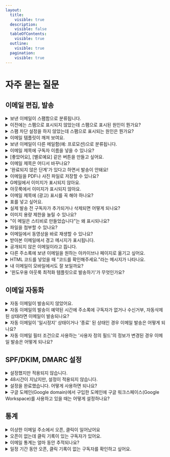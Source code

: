 ```yaml
---
layout:
  title:
    visible: true
  description:
    visible: false
  tableOfContents:
    visible: true
  outline:
    visible: true
  pagination:
    visible: true
---
```


# 자주 묻는 질문

## 이메일 편집, 발송 <a href="#id" id="id"></a>

<details>

<summary>보낸 이메일이 스팸함으로 분류됩니다.</summary>

#### 수신서비스(예: G메일, 네이버 메일, 기업메일 등)에서는 이메일 수신자에게 스팸성 이메일이 발송되지 않도록 자체 스팸 필터 시스템을 운영하고 있습니다.  <a href="#spam" id="spam"></a>

시스템에서 제공하는 필터가 아니더라도 이메일 수신자가 자신의 계정에 설정한 별도의 스팸 필터에 걸리는 경우에도 이메일이 스팸으로 분류되기도 합니다.

스팸으로 분류되는 이유는 수신서비스에 따라 다르고 원인이 다양하기 때문에 정확히 파악하는 것은 어렵지만 일반적으로 아래의 이유로 스팸으로 분류됩니다.

1. 발신 주소와 수신 주소를 동일하게 설정했습니다.
2. 발신 주소로 사용하는 도메인이 의심스러운 도메인으로 판단됐습니다.
3. 이메일의 제목 또는 내용 등 자체 정책에 따라 이메일을 스팸으로 판단했습니다.

2는 SPF, DKIM, DMARC 설정을 하는 것을 추천합니다. 3은 수신 서비스의 정책에 따라 처리된 부분이기 때문에 수신 서비스의 이메일 관리자에게 문의하면 가장 빠르게 원인을 파악할 수 있습니다.

스팸으로 표시되는 비율을 줄일 수 있는 다른 방법이 궁금하다면 아래 글도 참고해보세요.

[prevent-email-spam-marking.md](../tip/overview/prevent-email-spam-marking.md "mention")

</details>

<details>

<summary>이전에는 스팸으로 표시되지 않았는데 스팸으로 표시된 원인이 뭔가요?</summary>

수신자의 최근 스팸 메일 수신 차단 설정이 변경됐거나 사용하고 있는 메일 서비스(예: @naver.com, @gmail.com 등)의 스팸 판단 정책이 변경됐기 때문일 수 있습니다. 또는 이메일의 제목, 내용 등이 이메일 수신 서비스의 스팸 필터 점검 기준에 따라 스팸성 메일로 판단됐기 때문일 수 있습니다.\
\
따라서 이메일의 내용을 수정하거나 수신자의 스팸 메일 수신 설정을 확인해보는 것이 좋습니다.\
\*내가 자주 사용하는 발신자 이메일 주소를 구독자가 자신이 사용하는 메일 서비스(예: 네이버, G메일, 그룹 메일 등)의 '주소록'에 추가하면 스팸 메일로 분류될 확률이 낮아집니다. 따라서 구독자에게 자주 사용하는 발신자 이메일 주소를 '주소록'에 추가할 수 있도록 안내해주면 스팸 메일함으로 분류되는 것을 방지할 수 있습니다.

</details>

<details>

<summary>스팸 차단 설정을 하지 않았는데 스팸으로 표시되는 원인은 뭔가요?</summary>

개인의 스팸 차단 설정이 원인이 아니라면 구독자가 사용하는 이메일 서비스(예: 네이버, G메일, 그룹 메일 등)의 스팸 차단 필터에 걸려 스팸으로 분류되거나 수신이 차단된 상황일 수 있습니다.&#x20;

스티비에서는 이미 발송 처리를 완료한 상황이고 받아본 이메일을 어떻게 어떤 기준에 따라 처리할지는 수신 서비스의 정책과 기준에 따라 달라지기 때문에 이런 경우에는 구독자가 사용하는 이메일 수신 서비스 쪽으로 문의를 해보면 원인을 보다 정확하게 파악할 수 있습니다.&#x20;

</details>

<details>

<summary>이메일 템플릿이 깨져 보여요.</summary>

외부(예: 워드, 한글, 메모장 등)에서 텍스트를 복사해서 붙여넣었는지 확인해 주세요.&#x20;

이메일과 에디터에서 호환되지 않는 코드가 섞여 들어간 경우 문제를 일으키는 경우가 있습니다. 이 경우 텍스트 편집 툴바 위쪽에 있는 \[스타일 제거하기(T에 빗금)]를 클릭해 스타일을 초기화 한 뒤 다시 편집해보세요. 그래도 문제가 계속 된다면 상자를 지웠다가 다시 추가한 뒤 '서식 없이 붙여넣기(ctrl+shift+v)'로 텍스트만 붙여넣고 스타일 편집은 에디터를 사용해 작업해보세요.

그 외 다른 해결 방법이 궁금하다면 아래 도움말도 참고하실 수 있어요.

[email-content-mismatch.md](../tip/overview/email-content-mismatch.md "mention")

</details>

<details>

<summary>보낸 이메일이 다른 메일함(예: 프로모션)으로 분류됩니다.</summary>

#### 수신서비스에서는 이메일 내용을 자체 기준에 따라 판단해 일반 메일함이 아닌 다른 메일함(예: 업데이트, 프로모션, SNS, 쇼핑 등)으로 분류하기도 합니다.  <a href="#promotions" id="promotions"></a>

분류되는 기준은 여러가지 요인이 있고 심지어 같은 내용의 이메일도 경우에 따라 다르게 분류하기도 합니다. \
\
따라서 이메일이 다른 메일함으로 분류되지 않을 수 있도록 네이버 메일의 경우는 [자동 분류](https://help.naver.com/service/5632/contents/1169?osType=PC\&lang=ko) 기능을 사용하거나 G메일의 경우 [필터](https://support.google.com/mail/answer/6579?hl=ko#zippy=%2C%ED%95%84%ED%84%B0-%EB%A7%8C%EB%93%A4%EA%B8%B0) 설정을 해줄 것을 구독자에게 안내해보는 것도 좋습니다. \
\
\*[웰컴 이메일](../getting-started/welcome-email.md)을 사용해 구독 신청을 하는 구독자에게 인사하면서 뉴스레터를 잘 받아보는 방법에 대해 안내해보는 것도 좋은 방법입니다.

</details>

<details>

<summary>이메일 제목에 구독자 이름을 넣을 수 있나요?</summary>

#### 메일머지기능을 사용하면 구독자별 개인화된 이메일을 만들 수 있습니다. <a href="#personalized-merge" id="personalized-merge"></a>

자세한 내용은 [personalized-merge.md](edit/personalized-merge.md "mention")를 참고해 주세요.

</details>

<details>

<summary>[좋았어요], [별로예요] 같은 버튼을 만들고 싶어요.</summary>

뉴스레터를 받아보면 종종 '좋았어요' 또는 '별로에요' 같은 버튼을 확인할 수 있습니다. 이 기능을 주로 만족도 조사라고 합니다. 만족도 조사는 구글 폼(Google Form)이나 타이프폼(Typeform) 등을 통해 조사 양식을 만들고 이 양식으로 이어지는 링크를 텍스트나 버튼 상자에 넣어주면 됩니다.\
\
버튼이나 텍스트에 링크를 넣는 방법은 [텍스트 편집하기](edit/using-edit-box/text.md), [버튼 상자 사용하기](edit/using-edit-box/button.md) 도움말을 참고해 주세요.

뉴스레터로 만족도 조사를 받는 방법에 대해서는 스티비 블로그를 통해 소개한 적이 있습니다. 자세한 내용은 [뉴스레터 피드백을 수집하는 3가지 방법](https://blog.stibee.com/%EB%89%B4%EC%8A%A4%EB%A0%88%ED%84%B0-%ED%94%BC%EB%93%9C%EB%B0%B1%EC%9D%84-%EC%88%98%EC%A7%91%ED%95%98%EB%8A%94-3%EA%B0%80%EC%A7%80-%EB%B0%A9%EB%B2%95-450e20709995) 블로그 글을 참고해주세요.

</details>

<details>

<summary>이메일 제목은 어디서 바꾸나요?</summary>

이메일 제목은 이메일 편집 단계 중 \[발송 정보] 단계에서 수정할 수 있습니다. 이메일 편집 단계 중 \[발송 정보]를 클릭해서 단계로 이동한 뒤 제목을 수정해보세요.

</details>

<details>

<summary>'완료되지 않은 단계'가 있다고 하면서 발송이 안돼요!</summary>

이메일을 새로 만들거나 수정할 때, 모든 단계의 입력을 완료해야 이메일을 발송할 수 있습니다.

입력이 완료된 단계는 제목 옆에 가 표시됩니다. 가 표시되지 않은 단계를 클릭해서 입력되지 않은 정보가 있는지 확인하세요.

입력이 완료되지 않은 단계가 있는 경우, **예약하기** 또는 **발송하기**를 클릭하면 **입력이 완료되지 않은 단계가 있습니다**라는 오류 메시지가 표시됩니다.

</details>

<details>

<summary>이메일을 PDF나 사진 파일로 저장할 수 있나요?</summary>

#### 제작한 뉴스레터를 PDF로 저장하고 싶다면 브라우저(예: 크롬, 엣지 등)에서 제공하는 자체 인쇄 기능을 사용해 PDF로 저장해야 합니다. 뉴스레터를 이미지로 캡처하고 싶다면 별도의 프로그램을 사용하여 직접 캡쳐해야 합니다.  <a href="#pdf" id="pdf"></a>

PDF로 저장하거나 이미지로 캡처하고 싶은 경우에는 이메일이 발송 완료되면 자동으로 생성되는 '공유용 URL' 페이지를 인쇄하거나 캡처하면 됩니다.&#x20;

1. PDF로 저장하거나 캡처하고 싶은 이메일을 목록에서 선택합니다.
2. 이메일 대시보드에서 '이메일 URL' 부분에 \[URL 복사하기] 파란 글씨를 클릭해 공유용 URL을 복사합니다.
3. 브라우저의 URL 입력창에 2번에서 복사한 공유용 URL을 붙여넣어 페이지로 이동합니다.
4. 이동한 페이지에서 브라우저의 인쇄 기능을 사용하거나 외부 프로그램을 사용해 캡처합니다.

</details>

<details>

<summary>G메일에서 이미지가 표시되지 않아요.</summary>

사용자의 설정에 따라 이렇게 외부 이미지를 바로 표시하지 않고, 사용자의 확인을 거쳐 표시하기도 합니다. Gmail 사용자에게 외부 이미지 표시 설정 방법을 안내하려면 [Gmail 이미지 표시 여부 선택하기](https://support.google.com/mail/answer/145919)를 참고하세요\
\
사용자가 항상 외부 이미지를 표시하겠다고 설정했음에도 이미지가 바로 표시되지 않는다면, Gmail의 수신 정책에 따른 것일 수 있습니다.\
\
여러가지 요인이 있지만 대부분의 경우 발신자 이메일 주소 도메인의 SPF를 설정하면 해결됩니다. SPF를 설정하는 방법은 [발신자 이메일 주소 도메인의 SPF, DKIM 설정하기](https://help.stibee.com/hc/ko/articles/4756529633423)를 참고하세요.

</details>

<details>

<summary>아웃룩에서 이미지가 표시되지 않아요.</summary>

아웃룩은 보안설정에 의해 이미지를 바로 다운로드하지 않고 사용자의 설정이나 확인 이후에 이미지를 표시하는 경우가 있습니다.

아래의 링크를 참고해 설정을 변경해보시기 바랍니다.

[전자 메일 메시지에서 그림 자동 다운로드 차단 또는 차단](https://support.microsoft.com/ko-kr/office/%EC%A0%84%EC%9E%90-%EB%A9%94%EC%9D%BC-%EB%A9%94%EC%8B%9C%EC%A7%80%EC%97%90%EC%84%9C-%EA%B7%B8%EB%A6%BC-%EC%9E%90%EB%8F%99-%EB%8B%A4%EC%9A%B4%EB%A1%9C%EB%93%9C-%EC%B0%A8%EB%8B%A8-%EB%98%90%EB%8A%94-%EC%B0%A8%EB%8B%A8-%ED%95%B4%EC%A0%9C-15e08854-6808-49b1-9a0a-50b81f2d617a)

</details>

<details>

<summary>이메일 제목에 (광고) 표시를 꼭 해야 하나요?</summary>

#### 정보통신망법에 따라 영리목적의 광고성 정보를 포함한 이메일은 제목에 “(광고)” 표시를 해야 합니다. 이를 지키지 않으면 과태료 부과 및 형사처분의 대상이 될 수 있습니다. <a href="#a-d-display-in-titles" id="a-d-display-in-titles"></a>



영리목적의 광고성 정보는 이메일을 보내는 사람이 경제적 이득을 취할 목적으로 보내는 자기 자신에 대한 정보나 보내는 사람이 제공할 재화나 서비스의 내용을 말합니다.&#x20;

하지만 이는 일반적인 내용일 뿐이고 영리목적의 광고성 정보에 해당하는지 여부는 사안마다 다릅니다. 따라서 보내는 사람이 누구인지, 보내는 내용이 무엇인지에 따라 세심하게 검토할 필요가 있습니다.&#x20;

자세한 내용은 KISA 불펍스팸대응센터의 [광고 정보 전송시 준수사항](https://spam.kisa.or.kr/spam/na/ntt/selectNttInfo.do?mi=1020\&bbsId=1002\&nttSn=1171)을 참고하세요.



비영리단체의 일반적인 활동은 영리목적이 아니기 때문에 정보통신망법에서 규정한 “(광고)” 표시 대상에 해당하지 않습니다. 단, 비영리단체라고 하더라도 수익을 얻기 위한 목적으로 이메일을 보낸다면 “광고” 표시를 해야 합니다. 비영리단체의 “(광고)“ 표시 기준이 궁금하다면 [비영리단체는 이메일 제목에 “(광고)” 표시를 하지 않아도 되나요?](https://blog.stibee.com/%EB%B9%84%EC%98%81%EB%A6%AC%EB%8B%A8%EC%B2%B4%EB%8A%94-%EC%9D%B4%EB%A9%94%EC%9D%BC-%EC%A0%9C%EB%AA%A9%EC%97%90-%EA%B4%91%EA%B3%A0-%ED%91%9C%EC%8B%9C%EB%A5%BC-%ED%95%98%EC%A7%80-%EC%95%8A%EC%95%84%EB%8F%84-%EB%90%98%EB%82%98%EC%9A%94-3b7cc96a260e)를 참고하세요.

\
내가 보내는 이메일이 광고성 정보에 해당하는지 여부가 궁금하신 경우에는 [저도 이메일 제목에 “(광고)” 표시 꼭 해야하나요?](https://blog.stibee.com/%EC%A0%80%EB%8F%84-%EC%9D%B4%EB%A9%94%EC%9D%BC-%EC%A0%9C%EB%AA%A9%EC%97%90-%EA%B4%91%EA%B3%A0-%ED%91%9C%EC%8B%9C%EA%BC%AD-%ED%95%B4%EC%95%BC%ED%95%98%EB%82%98%EC%9A%94-1b755ec42878) 를 참고해보시면 좋습니다.&#x20;

</details>

<details>

<summary>표를 넣고 싶어요.</summary>

스티비 밖에서 다른 프로그램을 사용해서 표를 만든 다음, 이 표를 이미지로 저장한 뒤 스티비 이메일 편집기의 이미지 상자를 선택해서 이미지로 표를 넣으면 됩니다.

#### 왜 표를 스티비에서 바로 만들 수 없나요?  <a href="#h_01hf3rxcctd8c23paf0dbp3mcn" id="h_01hf3rxcctd8c23paf0dbp3mcn"></a>

스티비를 통해서 표를 만들어도, 구독자의 수신 환경(이메일 클라이언트 또는 디스플레이나 디바이스 등)에 따라서 의도한 것과 다른 모양으로 표가 출력될 수 있습니다.&#x20;

그러므로, 엑셀이나 파워포인트처럼 손쉽게 표를 만들 수 있는 프로그램을 사용해 표를 만든 다음 이 표를 이미지로 바꾸어서 이메일에 넣으면 더 간편하고 안전하게 표를 넣을 수 있습니다.

</details>

<details>

<summary>실제 발송 전 구독자가 추가되거나 삭제되면 어떻게 되나요?</summary>

일반 이메일 예약 발송, A/B테스트 발송 그룹, 예약된 자동 이메일처럼 아직 발송이 진행되지 않은 경우, **실제 발송 시점**의 구독자 상태에 따라서 발송 유무가 결정됩니다.\


### 일반 이메일 예약 발송 <a href="#h_79478a8598" id="h_79478a8598"></a>

주소록 A에 있는 전체 구독자 A, B, C에게 전달되는 일반 이메일을 예약 발송하는 경우를 가정해보겠습니다.

* 발송 대상 : 주소록 A 전체 구독자 (A, B, C)
* 이메일 예약 일시 : 2021년 11월 05일 오후 12:00
* 이메일 발송 예정 일시 : 2021년 11월 06일 오후 12:00

이메일이 발송되기 전인 2021년 11월 05일 오후 1:00에 구독자 A는 **수신거부**, 구독자 B는 **완전삭제** 상태로 변경이 된다면 실제 발송이 이루어지는 2021년 11월 06일 오후 12:00에 구독자 A, B에게는 메일이 발송되지 않으며, 구독자 C (구독 중)에게만 메일이 발송됩니다.\
\


### 일반 이메일 A/B 테스트 <a href="#h_d56c0fa9f7" id="h_d56c0fa9f7"></a>

주소록 A에 있는 전체 구독자 A, B, C, D, E, F, G, H, I, J에게 전달되는 일반 이메일에서 A/B 테스트를 진행한다고 가정해보겠습니다.

* 발송 대상 : 주소록 A 전체 구독자 (A, B, C, D, E, F, G, H, I, J)
*   A/B 테스트 : 테스트 그룹 (50%), 발송 그룹 (50%)

    → 전체 발송 대상 중 50%의 테스트 그룹에 발송하고 1일 후에 성과가 더 좋은 버전을 나머지 50%의 발송 그룹에게 발송합니다.
* 이메일 발송 예정 일시 (테스트 그룹) : 2021년 11월 05일 오후 12:00
* 이메일 발송 예정 일시 (발송 그룹) : 2021년 11월 06일 오후 12:00

테스트 그룹에 이메일이 발송된 후 발송 그룹에 이메일이 발송되기 전인 2021년 11월 05일 오후 1:00에 구독자 K가 주소록에 **추가**되었고 발송 그룹에 포함되어 있던 구독자 G가 **수신거부** 상태로 변경되었다면 실제 발송 그룹에 발송이 이루어질 때 구독자 G에게는 발송이 진행되지 않고 구독자 K는 발송 그룹에 추가되어 발송이 이루어집니다.

&#x20;

### 발송대기 상태의 자동 이메일 <a href="#h_63adf3f7b1" id="h_63adf3f7b1"></a>

자동 이메일의 '지연 발송' 또는 '발송 시간대' 설정에 따라 트리거 조건을 만족했음에도 불구하고 바로 발송이 이루어지지 않고 '발송대기' 상태로 구독자에게 발송이 예약되어 있을 수 있습니다. '발송대기' 상태의 구독자를 구독자 목록에서 실제 발송이 이루어지기 전에 삭제하면 자동 이메일 발송은 이루어지지 않습니다.

그 외 자동 이메일에서 구독자 상태, 자동 이메일 상태, 필터 조건에 따른 발송 유무가 궁금하시다면 여기를 참고해주세요.

</details>

<details>

<summary>이미지 용량 제한을 늘릴 수 있나요?</summary>

#### 요금제와 관계없이 이미지 1개당 용량은 5MB로 제한합니다. <a href="#image-file-size" id="image-file-size"></a>

단, 유료, 무료 유무에 따라 한 개의 이메일에 업로드할 수 있는 이미지 용량이 다릅니다.

### 스타터 요금제(무료) <a href="#h_01h9t657nptc21arnfy3snpp2y" id="h_01h9t657nptc21arnfy3snpp2y"></a>

* 이미지 용량 제한: 개당 5MB까지
* 이메일 1개에 업로드할 수 있는 전체 이미지 용량: 총 5MB까지 업로드 가능

스타터 요금제는 한 개의 이메일에 5MB의 이미지를 최대 1개까지 등록할 수 있습니다.



### 스탠다드, 프로, 엔터프라이즈 요금제(유료) <a href="#h_01h9t657npxst23nnbf4h3hrat" id="h_01h9t657npxst23nnbf4h3hrat"></a>

* 이미지 용량 제한: 개당 5MB까지
* 이메일 1개에 업로드할 수 있는 전체 이미지 용량: 제한 없음

스탠다드, 프로, 엔터프라이즈 요금제에서는 이메일 한개당 5MB의 이미지를 제한 없이 등록할 수 있습니다.  만약, 5MB를 초과하는 이미지가 있다면, 이미지 편집 프로그램이나 웹사이트([tinyPNG](https://tinypng.com/), [이미지프레소](http://imgpresso.co.kr/))에서 이미지 용량 최적화 도구를 사용해 용량을 줄인 후 추가하세요.

**\*주의.** 스티비를 단순한 이미지 호스팅 용도로 사용하는 것은 정책상 금지하고 있으며, 정책 위반이 의심되는 경우 서비스 사용을 제한할 수 있습니다.

</details>

<details>

<summary>"이 메일은 스티비로 만들었습니다"는 왜 표시되나요?</summary>

무료인스타터 요금제를 사용하면 이메일 하단에 스티비 스폰서 배너가 자동으로 추가됩니다. 스탠다드 요금제를 사용하면 추가되지 않습니다.

</details>

<details>

<summary>파일을 첨부할 수 있나요?</summary>

파일을 첨부할 수 없습니다. 파일이 첨부된 이메일을 대량으로 발송하여 악성코드 유포 등의 위험이 있기 때문입니다.

파일 공유 서비스([네이버 클라우드](https://cloud.naver.com/), [구글 드라이브](http://drive.google.com/), [드롭박스](https://www.dropbox.com/) 등)에 업로드한 파일의 다운로드 링크를 이메일 본문에 추가하면, 파일을 첨부하지 않고도 구독자에게 파일을 전달할 수 있습니다.

</details>

<details>

<summary>이메일에서 동영상을 바로 재생할 수 있나요?</summary>

#### 이메일 환경에서 동영상을 바로 재생하고 싶어요.

스티비의 \[동영상 미리보기 상자]는 유튜브 공유 링크를 입력하면 자동으로 썸네일을 불러오고 동영상 링크가 적용됩니다. (공개된 영상만 사용 가능합니다.) 하지만 아쉽게도 이메일 수신 환경(Gmail, 네이버 메일 등)에서 동영상을 이메일에서 바로 재생될 수 있도록 기능을 제공하고 있지 않아 이메일 환경에서는 영상을 바로 재생하는 것이 어렵습니다.

이메일 환경에서는 다른 외부 페이지로 이동해 영상을 재생하는 것만 가능합니다. 다만, GIF 이미지는 지원이 가능하기 때문에 짧은 영상이라면 GIF 이미지로 변환해 \[이미지 상자]에 넣어 사용할 수 있습니다.

#### 이메일을 공유용 URL로 확인하면 동영상이 바로 재생됩니다.

이메일 환경에서는 동영상으로 바로 재생하는 것이 불가하지만 메일 발송 후 생성되는 \[[공유용 URL](https://help.stibee.com/hc/ko/articles/4756411450895)]로 메일을 확인했을 때, \[동영상 미리보기] 상자에 적용된 영상을 본문 내에서 바로 재생하는 것이 가능합니다.

영상을 꼭 본문 안에서 확인해야 한다면 메일 본문에 '메일을 여기(공유용 URL 링크)에서 확인해주세요.' 와 같은 내용을 추가해 웹에서 메일 내용을 확인할 수 있도록 구성하는 것도 좋은 방법입니다.

</details>

<details>

<summary>받아본 이메일에서 경고 메시지가 표시됩니다.</summary>

스티비와 같은 이메일 마케팅 서비스를 사용하는 경우 실제 이메일 발송이 이루어지는 서버의 도메인 주소와(예: stibee.com) 발신자 주소(보내는 사람)로 설정된 이메일의 도메인 주소(예: naver.com, gmail.com)가 다를 수 밖에 없습니다. \
\
따라서 이메일을 수신하는 서버 쪽에서는 서버의 도메인 주소와 발신자 주소의 도메인 주소가 서로 다르기 때문에 의심스러운 도메인이라고 판단을 해 스팸으로 분류하거나 경고 메시지를 표시하는 경우가 있습니다. \
\
이때 "stibee.com에서 보낸 이메일이지만 내 도메인(예: domain.com, test.com 등)에서 보낸 것이 맞다."를 알려주기 위한 설정을 통해 도메인의 신뢰도를 확보하면 경고 메시지가 표시되는 것을 방지할 수 있습니다. \
\
이 설정을 SPF, DKIM 설정이라고 합니다. SPF, DKIM 설정에 대한 자세한 내용은 [여기](managing-sender/spf-dkim.md)를 참고해주세요.

</details>

<details>

<summary>공개되지 않은 이메일이라고 뜹니다.</summary>

#### 공개되지 않은 이메일이라는 문구가 출력되며 메일 콘텐츠를 확인 할 수 없는 이유는 '콘텐츠 공유 설정'에서 공유용 URL 생성 옵션을 선택하지 않아 공유용 URL이 비활성화 되었기 때문입니다. <a href="#non-public-email" id="non-public-email"></a>

'아카이브'에 있는 이메일과 '웹에서보기' 링크를 클릭했을 때 뜨는 페이지의 URL은 이메일이 발송이 완료되면 생성되는 '공유용 URL'을 사용합니다.\
\
'[콘텐츠 공유 설정](share/configuration.md)'은 개별 이메일 단위에서 설정하거나 워크스페이스 단위에서 설정하여 모든 이메일에 기본적으로 적용되도록 설정할 수 있습니다. 이메일의 공유 설정에서 \[이메일 콘텐츠 공유용 URL을 생성합니다.] 를 체크해주세요.

</details>

<details>

<summary>다른 주소록에 보낸 이메일을 원하는 아카이브나 페이지로 옮기고 싶어요.</summary>

아카이브나 페이지는 주소록과 연동되어 동작합니다. 아카이브나 페이지가 연결된 주소록에 발송하지 않은 이메일을 옮기고 싶은 경우에는 아래 절차에 따라 옮기고 싶은 아카이브나 페이지가 연결된 주소록에 임의로 이메일을 보내고 다시 발행하면 됩니다. 단, 이 경우 발행된 이메일의 날짜는 이메일을 복사해서 임의로 보낸 날짜를 기준으로 결정되며 날짜를 수정하는 것은 불가능합니다.

1. \[이메일 → 옮기고 싶은 이메일을 클릭]해서 이메일을 복사합니다.
2. 복사한 이메일을 옮기고 싶은 아카이브나 페이지가 연결된 주소록에 이메일을 임의로 발송할 그룹을 생성합니다. 그룹에는 이메일을 받아도 상관 없는 이메일 주소를 추가합니다.
3. 2번에서 만든 그룹에 1번에서 복사한 이메일을 발송합니다.
4. 3번에서 발송한 이메일의 발행 설정을 수정해서 페이지나 아카이브에 발행합니다.

</details>

<details>

<summary>HTML 코드를 넣었을 때 "코드를 확인해주세요."라는 메시지가 나타나요.</summary>

일반적인 웹 환경과 달리 이메일은 특수하기 때문에 일부 HTML 코드의 경우 이메일에서는 동작하지 않는 경우가 있습니다. 에디터에서는 이메일 환경에서는 동작하지 않는 코드가 포함된 상태로 발송되어 문제가 발생하는 것을 막기 위해 일부 HTML 코드는 사용할 수 없도록 제한하고 있습니다. \
\
HTML 코드를 입력했을 때 오류메시지가 뜨거나 작성한 내용이 의도와 다르게 표시된다면 이메일에서 동작하지 않는 HTML 코드를 입력하려고 하지 않았는지 확인해보세요. 에디터에서 사용을 제한하고 있는 HTML 코드는 아래와 같습니다.&#x20;

```
<script>, <head>, <body>, <html>, <style>, <form>, <input>, 
<button>, <noscript>, <meta>, <iframe>
```

</details>

<details>

<summary>내 이메일이 모바일에서도 잘 보일까요?</summary>

#### 스티비로 만든 이메일은 반응형으로 동작하기 때문에, 화면 크기에 따라 최적화 된 레이아웃으로 표시됩니다. <a href="#responsive" id="responsive"></a>

다른 채널과 마찬가지로, 이메일도 모바일 환경의 중요성이 점점 높아지고 있습니다. 구독자 특성에 따라 다르지만, 이메일을 모바일에서 열어보는 비율은 점점 높아지고 있습니다. 커머스 유형의 이메일은 모바일에서 열어보는 비율이 70% 이상인 경우가 많습니다. 스티비로 만든 이메일은 반응형\*으로 동작하기 때문에, 화면 크기에 따라 최적화 된 레이아웃으로 표시됩니다.

_반응형이란, 화면 크기에 따라 페이지 구성이 동적으로 변하는 방식입니다. 웹에서는 흔히 반응형 웹(Responsive Web)이라는 표현을 사용합니다. 이메일은 반응형 웹페이지에서 사용하는 코드를 그대로 사용할 수 없습니다._

예를 들어, 화면 크기가 충분히 큰 PC 화면에서는 2단으로 보이는 내용이, 화면 크기가 작은 모바일 화면에서는 1단으로 정렬되어 표시됩니다.

</details>

<details>

<summary>'윈도우용 아웃룩 최적화 템플릿으로 발송하기'가 무엇인가요?</summary>

#### '윈도우용 아웃룩'은 일반적인 이메일 서비스와는 달리 이메일 콘텐츠 렌더링 방식 차이가 존재하며, 스티비 템플릿과 같은 HTML 이메일이 정상적으로 표시되지 않는 문제가 있습니다. <a href="#windows-outlook" id="windows-outlook"></a>

이 문제를 해결하려면 테스트 발송하기, HTML 내보내기, 예약하기, 발송하기 화면에서 \[윈도우용 아웃룩 최적화 템플로 발송하기]를 선택하면 됩니다.

스티비의 템플릿은 반응형 웹처럼 화면 크기에 맞게 자동으로 레이아웃을 조정합니다. 예를 들어, 2단 텍스트 상자, 2단 이미지 상자, 이미지+텍스트 상자 등이 화면 크기에 따라 1단으로 조정되는데요.&#x20;

\[윈도우용 아웃룩 최적화 템플릿으로 발송하기]를 선택하는우경, 일부 모바일 환경에서 '반응형'으로 동작하지 않고 '데스크톱 버전'으로 표시될 수 있습니다. 따라서, 구독자 중 윈도우용 아웃룩을 사용하는 비율이 높을 때만 윈도우용 아웃룩 최적화 템플릿으로 발송하기를 선택하는 것을 권장합니다. '윈도우용 아웃룩' 사용 비율은 이메일 또는 주소록 대시보드에서 확인할 수 있습니다.

_스티비 1년 전 업데이트 시간 에디터의 이메일 처리 방식이 개선되어 2021년 1월 1일 이후에 가입한 계정에는 이 옵션이 표시되지 않습니다. 추후 2021년 1월 1일 이전에 생성된 워크스페이스에서도 이 옵션이 표시되지 않을 예정입니다._

</details>



## 이메일 자동화 <a href="#automation" id="automation"></a>

<details>

<summary>자동 이메일이 발송되지 않았어요.</summary>

#### 자동 이메일이 '[실행중](automation/sending.md#undefined-3)' 상태이지만 발송되지 않는 경우에는 아래 가이드에 따라 이상이 없는지 여부를 확인해보세요.  <a href="#not-sent" id="not-sent"></a>

만약에 이상이 없다면 스티비 고객센터를 통해 문의해주시면 자세하게 답변을 받아보실 수 있습니다.

### 주소록에 구독자가 등록되어 있는지 확인해보세요 <a href="#h_371ba26571" id="h_371ba26571"></a>

스티비는 \[주소록]에 등록된 구독자에게만 이메일을 발송할 수 있습니다. 우선 이메일이 발송이 되어야 하는 구독자가 주소록에 등록이 되어있는지 확인해보세요. 주소록에 등록이 되어있다면 혹시 자동 이메일이 '그룹'에 발송되도록 설정이 되어있는지 여부도 확인해봅니다. \[그룹]에 발송이 되도록 설정이 되어있다면 구독자가 그 그룹에 추가되어있는지 여부도 확인해보세요.

&#x20;

### 자동 이메일이 '실행중' 상태에서 이벤트가 일어났는지 확인해보세요 <a href="#h_856e1beabb" id="h_856e1beabb"></a>

자동 이메일은 '실행중' 상태에서 발생한 트리거 조건에 대해서만 이메일이 발송됩니다. 자동 이메일이 '작성중', '일시정지', '종료' 상태인 경우에 발생한 트리거에 대해서는 이메일이 발송되지 않습니다.\
\
예를 들어 '주소록에 추가됨' 트리거를 사용하고 있고 이 이메일을 오후 12시에 일시정지 한 후에 오후 1시에 다시 시작을 한 상황을 가정해보겠습니다. 만약에 오후 12시에서 1시 사이에 구독자가 주소록에 추가됐다면 이때 이메일은 '일시정지' 상태이기 때문에 트리거는 동작하지 않고 이메일도 발송되지 않습니다. 그리고 다시 이메일을 '실행중' 상태로 변경한다고 해서 '일시정지' 상태에서 발생한 조건들에 대해서 이메일이 자동으로 발송되지는 않게 됩니다.\
\
'발송성공' 또는 '발송실패' 트리거의 경우에도 자동 이메일이 아직 '실행중'이기 이전에 트리거 조건이 되는 이메일이 발송됐다면 이 경우도 자동 이메일은 발송되지 않습니다. 예를 들어 A 이메일을 오전 11:00에 발송했고 A 이메일을 '발송 성공' 조건으로 하는 B 자동 이메일을 오후 12에 '실행중' 상태로 변경했다면 자동 이메일이 '실행중' 상태로 변경되기 이전에 이미 A이메일이 발송됐기 때문에 트리거는 동작하지 않게 되고 자동 이메일도 발송이 되지 않습니다.\


### 자동 이메일의 발송시간대 설정을 확인해보세요 <a href="#h_ddfa162a1c" id="h_ddfa162a1c"></a>

사용자가 설정한 발송 시간대가 아닐 때 트리거 조건을 만족하는 경우에는 이메일이 바로 발송되지 않고 다음 가장 빠른 발송 시간대에 발송이 이루어지게 됩니다. 자동 이메일의 '발송 대기' 목록에서 발송이 예약된 구독자들 명단을 확인할 수 있습니다.\
\


### 자동 이메일의 필터 설정을 확인해보세요 <a href="#h_f48b2fa42b" id="h_f48b2fa42b"></a>

트리거 조건은 만족했지만 설정한 필터 조건에 걸려 실제 이메일이 발송되지 않았을 수 있습니다. 트리거와 필터 조건의 설정을 다시 한번 확인해보세요.

</details>

<details>

<summary>자동 이메일의 발송이 예약된 시간에 주소록에 구독자가 없거나 수신거부, 자동삭제 된 상태라면 이메일이 발송되나요?</summary>

발송되지 않습니다. 실제로 발송이 이루어지는 시점에 구독자의 구독 상태를 한번 더 조회 후 발송이 이루어집니다.

예를 들어 10월 10일 오전 10시에 자동 이메일 발송이 예약된 구독자가 10월 10일 오전 9시에 주소록에서 완전히 삭제되거나 구독 상태가 '수신거부', '자동삭제' 로 변경되었고 발송이 예약된 10월 10일 오전 10시까지 이 상태가 유지되었다면 예약된 이메일은 발송되지 않습니다.

</details>

<details>

<summary>자동 이메일이 '일시정지' 상태이거나 '종료' 된 상태인 경우 이메일 발송은 어떻게 되나요?</summary>

발송되지 않습니다. 예약된 자동 이메일이 발송되는 시점에 자동 이메일의 '상태'에 따라 발송 여부가 결정됩니다.

예를 들어 10월 10일 오전 10시에 자동 이메일 발송이 예약되어 있는 상태로 10월 10일 오전 9시에 자동 이메일이 '일시정지' 되었고 이 상태가 발송이 예약된 오전 10시까지 유지 된다면 이메일은 발송되지 않습니다.

만약에 '일시정지' 된 이메일이 오전 10시 전에 다시 '실행중' 상태로 변경되었다면 이메일은 정상적으로 발송됩니다.

이메일이 '일시정지' 된 상태로 오전 10시가 지났고 오전 11시에 다시 이메일을 재시작 한 경우에는 오전 10시에 예약되었던 이메일이 다시 발송되지 않습니다.

이메일이 '종료' 된 경우에는 모든 예약 정보가 사라지기 때문에 자동 이메일은 발송되지 않습니다.

</details>

<details>

<summary>자동 이메일 필터 조건으로 사용하는 '사용자 정의 필드'의 정보가 변경된 경우 이메일 발송은 어떻게 되나요?</summary>

발송이 이루어지는 시점의 사용자 정의 필드 정보를 기준으로 이메일의 발송 여부가 결정됩니다.

자동 이메일의 트리거를 '주소록에 추가됨'으로 설정하고 '1시간 뒤 발송' 되도록 설정하였고 이름에 '고'라는 글자가 포함된 경우에만 이메일을 발송하도록 필터를 설정했다고 가정하겠습니다.

10월 10일 오전 9시에 이름이 '고길동'인 구독자가 추가되었고 자동 이메일의 트리거와 필터 조건을 통과하여 같은 날 오전 10시에 이메일 발송이 예약되었습니다.

그런데 오전 9시 30분에 이 구독자의 이름이 '길동'으로 변경되어 기존의 필터 조건을 만족하지 않도록 구독자 정보가 변경되었고 이 상태로 기존에 발송이 예약된 오전 10시가 된다면 이메일은 발송되지 않습니다.

</details>



## SPF/DKIM, DMARC 설정 <a href="#id" id="id"></a>

<details>

<summary>설정했지만 적용되지 않습니다.</summary>

SPF, DKIM, DMARC 설정은 서버 상황에 따라 최대 48시간까지 소요될 수 있습니다. 설정 값이 잘 등록됐다면 보통 48시간 이내에 설정이 안정적으로 적용됩니다. 값을 안내에 따라 잘 등록한 상황이라면 잠시 기다려보세요.&#x20;

</details>

<details>

<summary>48시간이 지났지만, 설정이 적용되지 않습니다.</summary>

**도메인의 네임서버가 등록된 곳에서 설정한 것이 맞는지 확인해 보세요.**\
대부분 도메인을 구입한 곳에 네임서버가 등록되는 것이 일반적이지만 일부 경우에 따라 도메인 구입처와 네임서버를 구입한 곳이 다른 경우가 있습니다.



**SPF 레코드가 2개 이상 설정된 것은 아닌지 확인해보세요.**

스티비의 SPF 값을 등록하기 위해 TXT 값이 아래와 같이 등록되어 있는 것은 아닌지 확인해 보세요.

* v=spf1 include:sub.domain.com \~all
* v=spf1 include:mail.stibee.com \~all

이렇게 두 값이 따로 등록되어 있는 경우 설정이 정상적으로 동작하지 않게 됩니다. 이 경우 아래와 같이 한 줄로 TXT 레코드를 다시 입력해 주세요.

* v=spf1 include:sub.domain.com include:mail.stibee.com \~all



**CNAME, DMARC의 경우 레코드명을 바꿔보세요.**

CNAME 레코드

* stb.\_domainkey.yourdomain.com 으로 설정했다면 stb.\_domainkey로 변경
* stb.\_domainkey로 설정했다면 stb.\_domainkey.yourdomian.com으로 변경

DMARC 레코드

* \_dmarc.yourdomain.com으로 설정했다면 \_dmarc로 변경
* \_dmarc로 설정했다면 \_dmarc.yourdomain.com으로 변경

</details>

<details>

<summary>설정을 완료했습니다. 어떻게 사용하면 되나요?</summary>

설정한 도메인을 사용하는 이메일 주소를 주소록의 발신자 주소로 설정하여 이메일을 보내면 됩니다. 발신자 주소는 \[주소록 > 수정하기]에서 새로운 발신자 이메일 주소를 등록하여 사용할 수 있습니다.

</details>

<details>

<summary>구글 도메인(Google domain)에서 구입한 도메인에 구글 워크스페이스(Google Workspace)를 사용하고 있을 때는 어떻게 설정하나요?</summary>

_\* 이 도움말은 구글 도메인(Google domain)에서 도메인을 구입했고, 구글 워크스페이스(Google workspace)를 함께 사용하는 경우 SPF, DKIM, DMARC를 설정하는 방법에 관한 내용입니다. 일반적인 SPF, DKIM 설정 방법은 아래 링크를  참고 하세요._\
[SPF, DKIM 설정 이해하기 ](managing-sender/spf-dkim.md)\
[DMARC 설정 이해하기](managing-sender/dmarc.md)



'구글 도메인'과 '구글 워크스페이스'를 함께 사용하는 경우 기본 레코드 데이터가 설정된 상태로 사용하게 됩니다. 이 상태에서 스티비와 같은 외부 서비스를 사용하고 SPF, DKIM 등 DNS 설정을 진행하는 경우 기존에 설정된 값을 '맞춤 레코드'로 이동하는 과정이 필요합니다.\
\
먼저, \[Google Workspace] 부분에 있는 모든 값을 복사한 뒤, 기존 값은 삭제하세요. 모든 값을 \[맞춤 레코드] 부분으로 옮겨야 이메일 발송을 정상적으로 발송할 수 있으니 반드시 기존에 설정된 정확한 값을 기록해 주세요.

1. \[Google Workspace] 부분의 값을 모두 복사해서 메모장에 저장하고 화면도 함께 캡처하세요.&#x20;
2. \[Google Workspace] 오른쪽 위의 \[삭제]를 눌러 모든 레코드 값을 삭제해 주세요.
3. \[맞춤 레코드]에 1번에서 복사한 값과 캡처한 화면을 참고해 그대로 추가합니다.



복사한 값을 \[맞춤 레코드]에 추가하는 자세한 방법은 아래와 같습니다. 설명에 있는 yourdomain.com은 예시 도메인으로 실제로는 구글 도메인에서 구입한 도메인이 표시됩니다.



* 호스트 이름이 yourdomain.com이고, 'MX' 유형인 데이터 필드 값은 한 줄씩 추가해 주세요.
* 호스트 이름이 yourdomain.com이고, 'SPF' 유형인 데이터 필드는 삭제해 주세요.
* 호스트 이름이 yourdomain.com이고 , 'TXT' 유형인 데이터는 아래와 같이 수정한 뒤 추가해 주세요. 이 데이터는 SPF 설정에 필요한 값이며, 호스트 이름은 비워두시면 됩니다.
  * 기존: v=spf1 include:\_spf.google.com \~all
  * 수정: v=spf1 include:\_spf.google.com include:mail.stibee.com \~all
* 호스트 이름이 google.\_domainkey.yourdomain.com이고, TXT 유형인 데이터는 전체 값을 \[맞춤 레코드]에 추가해 주세요.\
  **\*주의:** 전체 값을 \[맞춤 레코드]에 추가하지 않으면 이메일 수신, 발신이 정상적으로 이루어지지 않을 수 있어요. 꼭 추가해 주세요.
* 아래 데이터를 \[맞춤 레코드]에 새로 추가해 주세요. 이 데이터는 DKIM 설정에 필요한 값입니다.
  * 호스트 이름: stb.\_domainkey
  * 유형: CNAME
  * 데이터: dkim.stibee.com



만약에, G메일로 보내는 이메일의 양이 5,000건을 초과한다면 DMARC 설정이 필요합니다. 아래 데이터도 함께 추가해 주세요.



* 호스트 이름: \_dmarc
* 유형: TXT
* 데이터: v=DMARC1 ;p=none;



설정이 정상적으로 완료됐는지 여부는 [스티비 실험실](https://lab.stibee.com/domain)에 접속해 도메인을 입력하면 확인할 수 있습니다. 주소록 대시보드 \[발신자 이메일 주소] 정보에서도 확인할 수 있습니다. 설정이 완료되기까지 서버 상황에 따라 '최대 48시간'까지 소요될 수 있으니 참고해 주세요.

설정 여부가 바로 확인이 되지 않는다면 조금 기다린 뒤 다시 한번 상태를 조회해 보시기 바랍니다. 48시간 이후에도 설정한 내용이 조회되지 않는다면 이메일(support@stibee.com) 또는 채팅 문의(로그인 후 화면 오른쪽 아래 물음표 버튼)를 통해 문의해 주세요.

</details>



## 통계 <a href="#id" id="id"></a>

<details>

<summary>이상한 이메일 주소에서 오픈, 클릭이 일어났어요</summary>

종종 이메일을 보내고 나서 오픈, 클릭 기록을 확인했을 때 정상적이지 않은 도메인을 사용하는 구독자 임에도 불구하고 오픈, 클릭 기록이 존재하는 경우가 있습니다. 보통 이 문제는 대부분의 사람들이 많이 사용하는 도메인(예: gmail.com, naver.com)과 비슷한 도메인(예:gmai.com, nacer.com 등)을 사용하는 구독자인 경우가 많습니다.\
\
일반적으로 많이 사용하는 도메인과 비슷한 도메인을 특정 목적으로 구입해서 이 도메인을 사용하는 이메일 주소로 이메일 수신이 가능하도록 설정해 두는 경우가 있습니다. 비슷한 도메인을 구입해서 수신이 가능하도록 설정하는 목적은 스팸성 이메일 발송 또는 특정 정보 수집을 위한 목적 등 원인은 다양할 수 있습니다. \
\
따라서 정상적이지 않은 것으로 판단되는 이메일 주소는 \[[수신거부](https://help.stibee.com/hc/ko/articles/4756415150607)]로 처리하거나 주소록에서 완전히 삭제하여 이메일이 앞으로 발송되지 않도록 조치를 취하는 것이 좋습니다.&#x20;

</details>

<details>

<summary>오픈이 없는데 클릭 기록이 있는 구독자가 있어요.</summary>

스티비의 \[오픈]은 구독자가 이메일을 열어본 경우에 추적됩니다. 다만 종종 \[오픈]기록은 없지만 이메일의 \[클릭]기록은 있는 구독자가 존재할 수 있습니다. 이런 경우는 크게 두가지 경우를 의심해볼 수 있습니다.

**이메일 본문에 삽입된 추적용 이미지가 로드되지 않았습니다.**

스티비에서는 \[오픈] 추적을 위해 이메일 본문에 추적용 이미지를 삽입합니다. 대부분 문제가 없지만 종종 일부 수신 환경(예: 기업 메일, 아웃룩 등)에서는 임의로 추적용 이미지를 이메일 본문을 불러오는 과정에서 로드하지 않는 경우가 있습니다. 또는 종종 사용자의 설정에 따라 이미지를 불러오지 않는 경우도 있습니다. 이런 경우 실제로 구독자가 이메일을 열어봤지만 추적용 이미지를 불러오지 않았기 때문에 \[오픈]기록이 추적되지 않을 수 있습니다.\
\
\[오픈] 추적은 이루어지지 않았지만 실제로 구독자가 이메일을 열어본 경우이기 때문에 \[클릭]기록은 존재할 수 있습니다.

#### 수신 서비스의 스팸봇이 이메일 콘텐츠를 검사하는 과정에서 링크를 클릭했습니다.

수신 서비스(예: G메일, 네이버 등)들에서는 이메일 수신자에게 스팸 메일이 전달되지 않도록 자체적인 스팸 필터링 시스템을 통해 이메일이 스팸인지 아닌지 여부를 판단합니다. 이때 이메일의 내용의 스팸성 여부를 판단하기 위해 스팸봇이 이메일의 링크를 클릭하는 경우가 있습니다. 이런 경우 실제 구독자의 \[클릭] 이 아니지만 \[클릭]으로 추적되는 경우가 있습니다.\
\
스팸봇에 의한 \[클릭]추적을 방지하기 위해 주기적으로 \[클릭]기록을 확인하여 분류 기준을 업데이트하고 있습니다. 정확한 통계를 제공할 수 있도록 계속해서 노력하겠습니다.

</details>

<details>

<summary>이메일 통계는 얼마 동안 추적되나요?</summary>

이메일 통계는 계속해서 집계되며 따로 정해진 기간은 없습니다. \[오픈], \[클릭]이 중복으로 일어난 경우 '상세통계'에는 마지막으로 오픈 또는 클릭이 일어난 시간을 기준으로 기록됩니다. 어떤 구독자가 가장 처음 이메일을 오픈하거나 클릭한 시간을 알고 싶은 경우에는 구독자 별 통계를 참고하면 확인할 수 있습니다.

\***주의**: 이메일을 발송한 뒤에 구독자 정보를 삭제하게 된다면 통계 기록에 문제가 생길 수 있습니다. 스티비의 이메일 통계는 구독자를 기준으로 기록됩니다. 오픈, 클릭 이벤트가 발생했을 때 기록할 구독자 정보가 주소록에 존재하지 않는다면 통계를 기록할 대상이 사라져 결과 표시에 문제가 발생합니다.

</details>

<details>

<summary>일정 기간 동안 오픈, 클릭 기록이 없는 구독자를 확인하고 싶어요.</summary>

프로 요금제부터 사용할 수 있는 '구독자 활동 기반 세그먼트'를 사용하면 일정 기간 동안 오픈, 클릭 기록이 존재하지 않는 구독자를 간단하게 분류할 수 있습니다.

</details>
